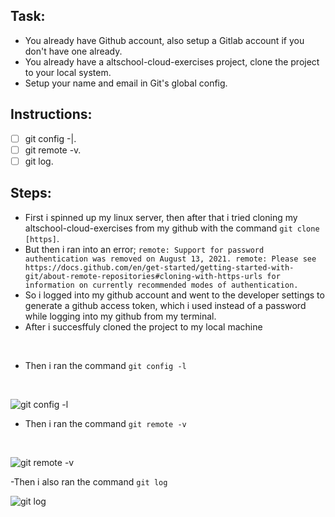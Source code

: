 ## Task:
- You already have Github account, also setup a Gitlab account if you don't have one already.
- You already have a altschool-cloud-exercises project, clone the project to your local system.
- Setup your name and email in Git's global config.

## Instructions:
- [ ] git config -|.
- [ ] git remote -v.
- [ ] git log.

## Steps:
- First i spinned up my linux server, then after that i tried cloning my altschool-cloud-exercises from my github with the command `git clone [https]`.
- But then i ran into an error;
`remote: Support for password authentication was removed on August 13, 2021.
remote: Please see https://docs.github.com/en/get-started/getting-started-with-git/about-remote-repositories#cloning-with-https-urls for information on currently recommended modes of authentication.`
- So i logged into my github account and went to the developer settings to generate a github access token, which i used instead of a password while logging into my github from my terminal.
- After i succesffuly cloned the project to my local machine 
<br>


- Then i ran the command `git config -l`
<br>

![git config -l](https://user-images.githubusercontent.com/105651785/192138041-9192de74-2802-4d26-99e0-03eaf3615cb8.png)

- Then i ran the command `git remote -v`
<br>

![git remote -v](https://user-images.githubusercontent.com/105651785/192138138-29e73db2-5ea1-44e5-8b06-d7c4af31be30.png)

-Then i also ran the command `git log`
<br>

![git log](https://user-images.githubusercontent.com/105651785/192138165-0621e4fb-aab9-4120-99dd-d31c59a63079.png)





